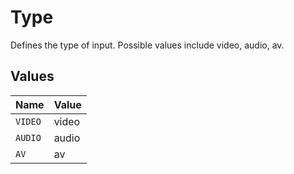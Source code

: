 # Type

Defines the type of input. Possible values include video, audio, av.



## Values

| Name    | Value   |
| ------- | ------- |
| `VIDEO` | video   |
| `AUDIO` | audio   |
| `AV`    | av      |